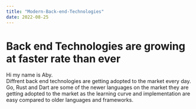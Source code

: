```yaml
---
title: "Modern-Back-end-Technologies"
date: 2022-08-25
---
```

# Back end Technologies are growing at faster rate than ever
Hi my name is Aby. <br>
Diffrent back end technologies are getting adopted to the market every day. Go, Rust and Dart are some of the newer languages on the market they are
getting adopted to the market as the learning curve and implementation are easy compared to older languages and frameworks. 
